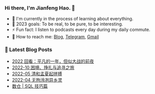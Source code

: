 ### Hi there, I'm Jianfeng Hao. 👋

- 🌱 I'm currently in the process of learning about everything.
- 🥅 2023 goals: To be real, to be pure, to be interesting.
- ⚡ Fun fact: I listen to podcasts every day during my daily commute.
- 💌 How to reach me: [Blog](https://www.aetherhjf.com/), [Telegram](https://t.me/Aether_Q), [Gmail](mailto:haojianfeng1997@gmail.com)

### 📕 Latest Blog Posts
<!-- BLOG-POST-LIST:START -->
- [2022 回看：平凡的一年，但似大战的前夜](https://aetherhjf.com/2022/11/2022-annual/)
- [2022-10 困境、挣扎与追寻之旅](https://aetherhjf.com/2022/10/2022-10/)
- [2022-05 清和孟夏起拼搏](https://aetherhjf.com/2022/05/2022-05/)
- [2022-04 无拘泠冽异乡灵](https://aetherhjf.com/2022/04/2022-04/)
- [数仓 | SQL 技巧篇](https://aetherhjf.com/2022/04/sql-tips/)
<!-- BLOG-POST-LIST:END -->
